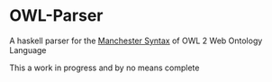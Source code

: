 # OWL-Parser

A haskell parser for the [Manchester Syntax](https://www.w3.org/TR/owl2-manchester-syntax/#ref-rfc-3987) of OWL 2 Web Ontology Language

This a work in progress and by no means complete

